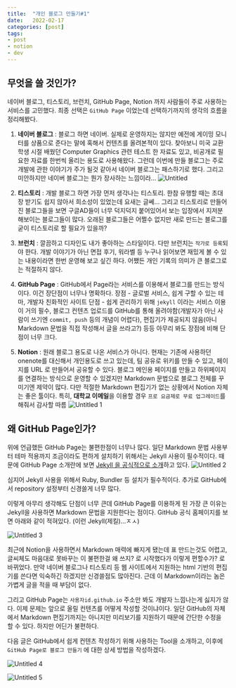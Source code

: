 ```yaml
---
title:  "개인 블로그 만들기#1"
date:   2022-02-17
categories: [post]
tags:
- post
- notion
- dev
---
```

## 무엇을 쓸 것인가?

네이버 블로그, 티스토리, 브런치, GitHub Page, Notion 까지 사람들이 주로 사용하는 서비스를 고민했다. 최종 선택은 `GitHub Page` 이었는데 선택하기까지의 생각의 흐름을 정리해봤다.

1. **네이버 블로그** : 블로그 하면 네이버. 실제로 운영하지는 않지만 예전에 게이밍 모니터를 상품으로 준다는 말에 혹해서 컨텐츠를 올려본적이 있다.
찾아보니 미국 교환학생 시절 배웠던 Computer Graphics 관련 테스트 한 자료도 있고, 비공개로 필요한 자료를 한번씩 올리는 용도로 사용해왔다.
그런데 이번에 만들 블로그는 주로 개발에 관한 이야기가 주가 될것 같아서 네이버 블로그는 패스하기로 했다.
그리고 미안하지만 네이버 블로그는 뭔가 장사하는 느낌이라...
![Untitled](https://user-images.githubusercontent.com/6336815/154431592-5dfcebed-8aeb-4397-bfb4-ae2f05ff213b.png)
    

1. **티스토리** : 개발 블로그 하면 가장 먼저 생각나는 티스토리. 한참 유행할 때는 초대장 받기도 쉽지 않아서 희소성이 있었는데 요새는 글쎄...
그리고 티스토리로 만들어진 블로그들을 보면 구글AD들이 너무 덕지덕지 붙어있어서 보는 입장에서 지저분해보이는 블로그들이 많다.
오래된 블로그들은 어쩔수 없지만 새로 만드는 블로그를 굳이 티스토리로 할 필요가 있을까?
2. **브런치** : 깔끔하고 디자인도 내가 좋아하는 스타일이다. 다만 브런치는 `작가로 등록`되야 한다. 개발 이야기가 아닌 면접 후기, 워라벨 등 누구나 읽어보면 재밌게 볼 수 있는 내용이라면 한번 운영해 보고 싶긴 하다.  어쨌든 개인 기록의 의미가 큰 블로그로는 적절하지 않다.
3. **GitHub Page** : GitHub에서 Page라는 서비스를 이용해서 블로그를 만드는 방식이다. 이건 장단점이 너무나 명확하다.
장점 - 글로벌 서비스, 쉽게 구할 수 있는 테마, 개발자 친화적인 사이트
단점 - 쉽게 관리하기 위해 `jekyll` 이라는 서비스 이용이 거의 필수, 블로그 컨텐츠 업로드를 GitHub를 통해 올려야함(개발자가 아닌 사람이 쓰기엔 `commit, push` 등의 개념이 어렵다), 편집기가 제공되지 않음(아니 Markdown 문법을 직접 작성해서 글을 쓰라고?) 등등
아무리 봐도 장점에 비해 단점이 너무 크다.
4. **Notion** : 원래 블로그 용도로 나온 서비스가 아니다. 현재는 기존에 사용하던 onenote를 대신해서 개인용도로 쓰고 있는데, 팀 공유로 위키를 만들 수 있고, 페이지를 URL 로 만들어서 공유할 수 있다.  블로그 메인용 페이지를 만들고 하위페이지를 연결하는 방식으로 운영할 수 있겠지만 Markdown 문법으로 블로그 전체를 꾸미기엔 제약이 많다. 다만 적절한 Markdown 편집기가 없는 상황에서 Notion 자체는 좋은 툴이다. 특히, **대학교 이메일**을 이용할 경우 `프로 요금제로 무료 업그레이드`를 해줘서 감사할 따름
![Untitled 1](https://user-images.githubusercontent.com/6336815/154431431-c3f459d1-f06a-4045-b8a6-08019a943977.png)


## 왜 GitHub Page인가?

위에 언급했든 GitHub Page는 불편한점이 너무나 많다. 일단 Markdown 문법 사용부터 테마 적용까지 조금이라도 편하게 설치하기 위해서는 Jekyll 사용이 필수적이다. 때문에 GitHub Page 소개란에 보면 [Jekyll 을 공식적으로 소개](https://docs.github.com/en/pages/setting-up-a-github-pages-site-with-jekyll)하고 있다. 
![Untitled 2](https://user-images.githubusercontent.com/6336815/154431735-0555f52d-3c35-41e6-842e-2e6ef28c387f.png)

심지어 Jekyll 사용을 위해서 Ruby, Bundler 등 설치가 필수적이다. 추가로 GitHub에서 repository 설정부터 신경쓸게 너무 많다.

이렇게 아무리 생각해도 단점이 너무 큰데 GitHub Page를 이용하게 된 가장 큰 이유는 Jekyll을 사용하면 Markdown 문법을 지원한다는 점이다. GitHub 공식 홈페이지를 보면 아래와 같이 적혀있다. (이런 Jekyll(제킬)...ㅈㅅ)

![Untitled 3](https://user-images.githubusercontent.com/6336815/154431851-69882d81-2a7b-4f2b-bce7-aa0681228329.png)

최근에 Notion을 사용하면서 Markdown 매력에 빠지게 됐는데 표 만드는것도 어렵고, 글씨체도 마음대로 못바꾸는 이 불편한걸 왜 쓰지? 로 시작했다가 이렇게 편할수가? 로 바뀌었다. 만약 네이버 블로그나 티스토리 등 웹 사이트에서 지원하는 html 기반의 편집기를 쓴다면 익숙하긴 하겠지만 신경쓸점도 많아진다. 근데 이 Markdown이라는 놈은 가볍게 글을 적을 때 부담이 없다.

그리고 GitHub Page는 `사용자id.github.io` 주소만 봐도 개발자 느낌나는게 싫지가 않다. 이제 문제는 앞으로 올릴 컨텐츠를 어떻게 작성할 것이냐이다. 일단 GitHub의 자체에서 Markdown 편집기까지는 아니지만 미리보기를 지원하기 때문에 간단한 수정을 할 수 있다. 하지만 어딘가 불편하다.

다음 글은 GitHub에서 쉽게 컨텐츠 작성하기 위해 사용하는 Tool을 소개하고,  이후에 `GitHub Page로 블로그 만들기` 에 대한 상세 방법을 작성하겠다.

![Untitled 4](https://user-images.githubusercontent.com/6336815/154431906-ea4ec16e-e7b0-4659-962e-d8327cb22a39.png)

![Untitled 5](https://user-images.githubusercontent.com/6336815/154431970-a9e23f2a-60ea-4331-93df-090d4f9444cc.png)